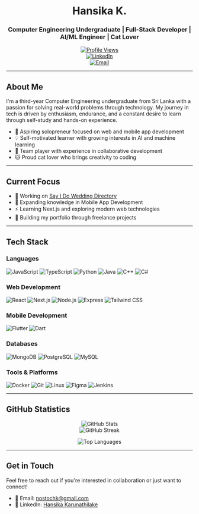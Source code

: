 <div align="center">
  
# Hansika K.
### Computer Engineering Undergraduate | Full-Stack Developer | AI/ML Engineer | Cat Lover  

[![Profile Views](https://komarev.com/ghpvc/?username=nostoc&label=Profile%20views&color=0e75b6&style=flat)](https://github.com/nostoc)  
[![LinkedIn](https://img.shields.io/badge/LinkedIn-Connect-blue)](https://linkedin.com/in/hansika-karunathilake)  
[![Email](https://img.shields.io/badge/Email-Contact-red)](mailto:nostochk@gmail.com)  

</div>

---

## About Me  

I'm a third-year Computer Engineering undergraduate from Sri Lanka with a passion for solving real-world problems through technology. My journey in tech is driven by enthusiasm, endurance, and a constant desire to learn through self-study and hands-on experience.  

- 🚀 Aspiring solopreneur focused on web and mobile app development  
- 💡 Self-motivated learner with growing interests in AI and machine learning  
- 🤝 Team player with experience in collaborative development  
- 🐱 Proud cat lover who brings creativity to coding  

---

## Current Focus  

- 🔭 Working on [Say I Do Wedding Directory](https://github.com/nostoc/wedding-directory)  
- 📱 Expanding knowledge in Mobile App Development  
- ⚡ Learning Next.js and exploring modern web technologies  
- 🌟 Building my portfolio through freelance projects  

---

## Tech Stack  

### Languages  
![JavaScript](https://img.shields.io/badge/-JavaScript-F7DF1E?style=flat-square&logo=javascript&logoColor=black)  ![TypeScript](https://img.shields.io/badge/-TypeScript-3178C6?style=flat-square&logo=typescript&logoColor=white)  ![Python](https://img.shields.io/badge/-Python-3776AB?style=flat-square&logo=python&logoColor=white)  ![Java](https://img.shields.io/badge/-Java-007396?style=flat-square&logo=java&logoColor=white)  ![C++](https://img.shields.io/badge/-C++-00599C?style=flat-square&logo=c%2B%2B&logoColor=white)  ![C#](https://img.shields.io/badge/-C%23-239120?style=flat-square&logo=c-sharp&logoColor=white)  

### Web Development  
![React](https://img.shields.io/badge/-React-61DAFB?style=flat-square&logo=react&logoColor=black)  ![Next.js](https://img.shields.io/badge/-Next.js-000000?style=flat-square&logo=next.js&logoColor=white)  ![Node.js](https://img.shields.io/badge/-Node.js-339933?style=flat-square&logo=node.js&logoColor=white)  ![Express](https://img.shields.io/badge/-Express-000000?style=flat-square&logo=express&logoColor=white)  ![Tailwind CSS](https://img.shields.io/badge/-Tailwind_CSS-38B2AC?style=flat-square&logo=tailwind-css&logoColor=white)  

### Mobile Development  
![Flutter](https://img.shields.io/badge/-Flutter-02569B?style=flat-square&logo=flutter&logoColor=white)  ![Dart](https://img.shields.io/badge/-Dart-0175C2?style=flat-square&logo=dart&logoColor=white)  

### Databases  
![MongoDB](https://img.shields.io/badge/-MongoDB-47A248?style=flat-square&logo=mongodb&logoColor=white)  ![PostgreSQL](https://img.shields.io/badge/-PostgreSQL-336791?style=flat-square&logo=postgresql&logoColor=white)  ![MySQL](https://img.shields.io/badge/-MySQL-4479A1?style=flat-square&logo=mysql&logoColor=white)  

### Tools & Platforms  
![Docker](https://img.shields.io/badge/-Docker-2496ED?style=flat-square&logo=docker&logoColor=white)  ![Git](https://img.shields.io/badge/-Git-F05032?style=flat-square&logo=git&logoColor=white)  ![Linux](https://img.shields.io/badge/-Linux-FCC624?style=flat-square&logo=linux&logoColor=black)  ![Figma](https://img.shields.io/badge/-Figma-F24E1E?style=flat-square&logo=figma&logoColor=white)  ![Jenkins](https://img.shields.io/badge/-Jenkins-F24E1E?style=flat-square&logo=jenkins&logoColor=black)

---

## GitHub Statistics  

<div align="center">

![GitHub Stats](https://github-readme-stats.vercel.app/api?username=nostoc&show_icons=true&theme=transparent&hide=issues&count_private=true&hide_title=true&hide_border=true&card_width=400)  
![GitHub Streak](https://github-readme-streak-stats.herokuapp.com/?user=nostoc&theme=transparent&hide_border=true&card_width=400)  

![Top Languages](https://github-readme-stats.vercel.app/api/top-langs/?username=nostoc&layout=compact&theme=transparent&hide_border=true&card_width=400)

</div>

---

## Get in Touch  

Feel free to reach out if you're interested in collaboration or just want to connect!  

- 📧 Email: [nostochk@gmail.com](mailto:nostochk@gmail.com)  
- 💼 LinkedIn: [Hansika Karunathilake](https://linkedin.com/in/hansika-karunathilake)  
